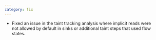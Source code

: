 ```yaml
---
category: fix
---
```

* Fixed an issue in the taint tracking analysis where implicit reads were not allowed by default in sinks or additional taint steps that used flow states.
